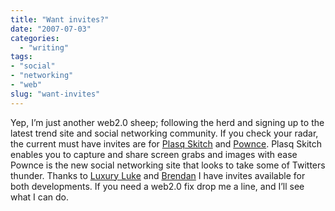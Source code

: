 ```yaml
---
title: "Want invites?"
date: "2007-07-03"
categories: 
  - "writing"
tags:
- "social"
- "networking"
- "web"
slug: "want-invites"
---
```


Yep, I’m just another web2.0 sheep; following the herd and signing up to the latest trend site and social networking community. If you check your radar, the current must have invites are for [Plasq Skitch](https://plasq.com/skitch) and [Pownce](https://pownce.com/). Plasq Skitch enables you to capture and share screen grabs and images with ease Pownce is the new social networking site that looks to take some of Twitters thunder. Thanks to [Luxury Luke](https://lukedorny.com/) and [Brendan](https://smackfoo.com/) I have invites available for both developments. If you need a web2.0 fix drop me a line, and I’ll see what I can do.
